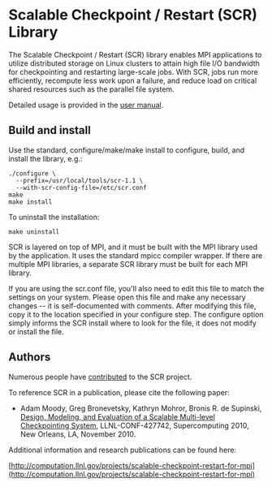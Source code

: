 # Scalable Checkpoint / Restart (SCR) Library

The Scalable Checkpoint / Restart (SCR) library enables MPI applications
to utilize distributed storage on Linux clusters to attain high file I/O
bandwidth for checkpointing and restarting large-scale jobs. With SCR,
jobs run more efficiently, recompute less work upon a failure, and reduce
load on critical shared resources such as the parallel file system.

Detailed usage is provided in the [user manual](/doc/scr_users_manual.pdf).

## Build and install

Use the standard, configure/make/make install to configure, build, and
install the library, e.g.:

    ./configure \
      --prefix=/usr/local/tools/scr-1.1 \
      --with-scr-config-file=/etc/scr.conf
    make
    make install

To uninstall the installation:

    make uninstall

SCR is layered on top of MPI, and it must be built with the MPI library
used by the application.  It uses the standard mpicc compiler wrapper.
If there are multiple MPI libraries, a separate SCR library must be
built for each MPI library.

If you are using the scr.conf file, you'll also need to edit this file
to match the settings on your system.  Please open this file and make
any necessary changes -- it is self-documented with comments.  After
modifying this file, copy it to the location specified in your configure
step.  The configure option simply informs the SCR install where to
look for the file, it does not modify or install the file.

## Authors

Numerous people have [contributed](https://github.com/llnl/scr/graphs/contributors) to the SCR project.

To reference SCR in a publication, please cite the following paper:

* Adam Moody, Greg Bronevetsky, Kathryn Mohror, Bronis R. de Supinski, [Design, Modeling, and Evaluation of a Scalable Multi-level Checkpointing System](http://dl.acm.org/citation.cfm?id=1884666), LLNL-CONF-427742, Supercomputing 2010, New Orleans, LA, November 2010.

Additional information and research publications can be found here:

[http://computation.llnl.gov/projects/scalable-checkpoint-restart-for-mpi](http://computation.llnl.gov/projects/scalable-checkpoint-restart-for-mpi)
